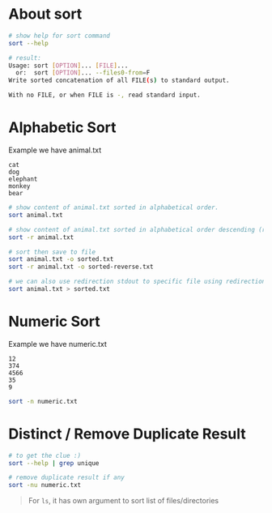 # About sort

```bash
# show help for sort command
sort --help

# result:
Usage: sort [OPTION]... [FILE]...
  or:  sort [OPTION]... --files0-from=F
Write sorted concatenation of all FILE(s) to standard output.

With no FILE, or when FILE is -, read standard input.

```

# Alphabetic Sort
Example we have animal.txt
``` text
cat
dog
elephant
monkey
bear
```

```bash
# show content of animal.txt sorted in alphabetical order.
sort animal.txt

# show content of animal.txt sorted in alphabetical order descending (reverse order).
sort -r animal.txt

# sort then save to file
sort animal.txt -o sorted.txt
sort -r animal.txt -o sorted-reverse.txt

# we can also use redirection stdout to specific file using redirection command
sort animal.txt > sorted.txt
```

# Numeric Sort
Example we have numeric.txt
``` text
12
374
4566
35
9
```

``` bash
sort -n numeric.txt
```

# Distinct / Remove Duplicate Result
```bash
# to get the clue :)
sort --help | grep unique
```

```bash
# remove duplicate result if any
sort -nu numeric.txt
```

> For <code>ls</code>, it has own argument to sort list of files/directories 